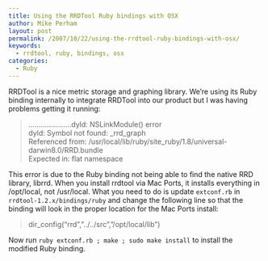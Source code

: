 ```yaml
---
title: Using the RRDTool Ruby bindings with OSX
author: Mike Perham
layout: post
permalink: /2007/10/22/using-the-rrdtool-ruby-bindings-with-osx/
keywords:
  - rrdtool, ruby, bindings, osx
categories:
  - Ruby
---
```

RRDTool is a nice metric storage and graphing library. We&#8217;re using its Ruby binding internally to integrate RRDTool into our product but I was having problems getting it running:

> &#8230;&#8230;&#8230;&#8230;&#8230;&#8230;&#8230;dyld: NSLinkModule() error  
> dyld: Symbol not found: \_rrd\_graph  
> Referenced from: /usr/local/lib/ruby/site_ruby/1.8/universal-darwin8.0/RRD.bundle  
> Expected in: flat namespace

This error is due to the Ruby binding not being able to find the native RRD library, librrd. When you install rrdtool via Mac Ports, it installs everything in /opt/local, not /usr/local. What you need to do is update `extconf.rb` in `rrdtool-1.2.x/bindings/ruby` and change the following line so that the binding will look in the proper location for the Mac Ports install:

> dir_config(&#8220;rrd&#8221;,&#8221;../../src&#8221;,&#8221;/opt/local/lib&#8221;)

Now run `ruby extconf.rb ; make ; sudo make install` to install the modified Ruby binding.